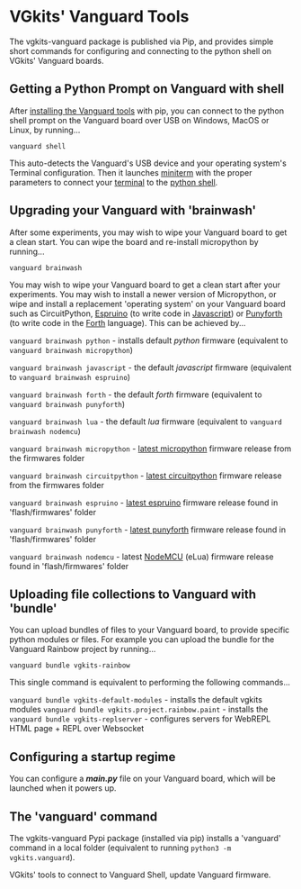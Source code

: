 # VGkits' Vanguard Tools

The vgkits-vanguard package is published via Pip, and provides simple short commands for configuring and connecting to the python shell on VGkits' Vanguard boards.

## Getting a Python Prompt on Vanguard with **shell**

After [installing the Vanguard tools](https://vgkits.org/blog/vanguard-tools-howto/) with pip, you can connect to the python shell prompt on the Vanguard board over USB on Windows, MacOS or Linux, by running...

```
vanguard shell
```

This auto-detects the Vanguard's USB device and your operating system's Terminal configuration. Then it launches [miniterm](http://pyserial.readthedocs.io/en/latest/tools.html#module-serial.tools.miniterm) with the proper parameters to connect your [terminal](https://vgkits.org/blog/what-is-a-terminal/) to the [python shell](https://vgkits.org/blog/what-is-the-python-shell/).

## Upgrading your Vanguard with 'brainwash'

After some experiments, you may wish to wipe your Vanguard board to get a clean start. You can wipe the board and re-install micropython by running...

```
vanguard brainwash
```

You may wish to wipe your Vanguard board to get a clean start after your experiments. You may wish to install a newer version of Micropython, or  wipe and install a replacement 'operating system' on your Vanguard board such as CircuitPython, [Espruino](http://www.espruino.com/EspruinoESP8266) (to write code in [Javascript](https://en.wikipedia.org/wiki/JavaScript)) or [Punyforth](https://github.com/zeroflag/punyforth) (to write code in the [Forth](https://en.wikipedia.org/wiki/Forth_(programming_language)) language). This can be achieved by...

`vanguard brainwash python` - installs default _python_ firmware (equivalent to `vanguard brainwash micropython`)

`vanguard brainwash javascript` - the default _javascript_ firmware (equivalent to `vanguard brainwash espruino`)

`vanguard brainwash forth` - the default _forth_ firmware (equivalent to `vanguard brainwash punyforth`)

`vanguard brainwash lua` - the default _lua_ firmware (equivalent to `vanguard brainwash nodemcu`)

`vanguard brainwash micropython` - [latest micropython](https://micropython.org/download#esp8266) firmware release from the firmwares folder

`vanguard brainwash circuitpython` - [latest circuitpython](https://github.com/adafruit/circuitpython/releases/latest) firmware release from the firmwares folder

`vanguard brainwash espruino` - [latest espruino](https://www.espruino.com/binaries/) firmware release found in 'flash/firmwares' folder

`vanguard brainwash punyforth` - [latest punyforth](https://github.com/zeroflag/punyforth/tree/master/arch/esp8266/bin) firmware release found in 'flash/firmwares' folder

`vanguard brainwash nodemcu` - latest [NodeMCU](https://github.com/nodemcu/nodemcu-firmware) (eLua) firmware release found in 'flash/firmwares' folder


## Uploading file collections to Vanguard with 'bundle'

You can upload bundles of files to your Vanguard board, to provide specific python modules or files. For example you can upload the bundle for the Vanguard Rainbow project by running...

```
vanguard bundle vgkits-rainbow
```

This single command is equivalent to performing the following commands...

`vanguard bundle vgkits-default-modules` - installs the default vgkits modules
`vanguard bundle vgkits.project.rainbow.paint` - installs the 
`vanguard bundle vgkits-replserver` - configures servers for WebREPL HTML page + REPL over Websocket

## Configuring a startup regime

You can configure a ***main.py*** file on your Vanguard board, which will be launched when it powers up. 




## The 'vanguard' command

The vgkits-vanguard Pypi package (installed via pip) installs a 'vanguard' command in a local folder (equivalent to running `python3 -m vgkits.vanguard`).

VGkits' tools to connect to Vanguard Shell, update Vanguard firmware.
